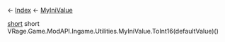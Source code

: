 ← [Index](Api-Index) ← [MyIniValue](VRage.Game.ModAPI.Ingame.Utilities.MyIniValue)

[short](System.Int16) short VRage.Game.ModAPI.Ingame.Utilities.MyIniValue.ToInt16(defaultValue)()